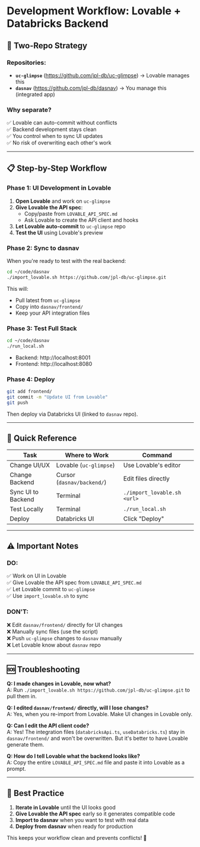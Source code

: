 # Development Workflow: Lovable + Databricks Backend

## 🎨 Two-Repo Strategy

### Repositories:
- **`uc-glimpse`** (https://github.com/jpl-db/uc-glimpse) → Lovable manages this
- **`dasnav`** (https://github.com/jpl-db/dasnav) → You manage this (integrated app)

### Why separate?
✅ Lovable can auto-commit without conflicts  
✅ Backend development stays clean  
✅ You control when to sync UI updates  
✅ No risk of overwriting each other's work  

---

## 📋 Step-by-Step Workflow

### Phase 1: UI Development in Lovable

1. **Open Lovable** and work on `uc-glimpse`
2. **Give Lovable the API spec**:
   - Copy/paste from `LOVABLE_API_SPEC.md`
   - Ask Lovable to create the API client and hooks
3. **Let Lovable auto-commit** to `uc-glimpse` repo
4. **Test the UI** using Lovable's preview

### Phase 2: Sync to dasnav

When you're ready to test with the real backend:

```bash
cd ~/code/dasnav
./import_lovable.sh https://github.com/jpl-db/uc-glimpse.git
```

This will:
- Pull latest from `uc-glimpse`
- Copy into `dasnav/frontend/`
- Keep your API integration files

### Phase 3: Test Full Stack

```bash
cd ~/code/dasnav
./run_local.sh
```

- Backend: http://localhost:8001
- Frontend: http://localhost:8080

### Phase 4: Deploy

```bash
git add frontend/
git commit -m "Update UI from Lovable"
git push
```

Then deploy via Databricks UI (linked to `dasnav` repo).

---

## 🔄 Quick Reference

| Task | Where to Work | Command |
|------|--------------|---------|
| Change UI/UX | Lovable (`uc-glimpse`) | Use Lovable's editor |
| Change Backend | Cursor (`dasnav/backend/`) | Edit files directly |
| Sync UI to Backend | Terminal | `./import_lovable.sh <url>` |
| Test Locally | Terminal | `./run_local.sh` |
| Deploy | Databricks UI | Click "Deploy" |

---

## ⚠️ Important Notes

### DO:
✅ Work on UI in Lovable  
✅ Give Lovable the API spec from `LOVABLE_API_SPEC.md`  
✅ Let Lovable commit to `uc-glimpse`  
✅ Use `import_lovable.sh` to sync  

### DON'T:
❌ Edit `dasnav/frontend/` directly for UI changes  
❌ Manually sync files (use the script)  
❌ Push `uc-glimpse` changes to `dasnav` manually  
❌ Let Lovable know about `dasnav` repo  

---

## 🆘 Troubleshooting

**Q: I made changes in Lovable, now what?**  
A: Run `./import_lovable.sh https://github.com/jpl-db/uc-glimpse.git` to pull them in.

**Q: I edited `dasnav/frontend/` directly, will I lose changes?**  
A: Yes, when you re-import from Lovable. Make UI changes in Lovable only.

**Q: Can I edit the API client code?**  
A: Yes! The integration files (`databricksApi.ts`, `useDatabricks.ts`) stay in `dasnav/frontend/` and won't be overwritten. But it's better to have Lovable generate them.

**Q: How do I tell Lovable what the backend looks like?**  
A: Copy the entire `LOVABLE_API_SPEC.md` file and paste it into Lovable as a prompt.

---

## 🎯 Best Practice

1. **Iterate in Lovable** until the UI looks good
2. **Give Lovable the API spec** early so it generates compatible code
3. **Import to dasnav** when you want to test with real data
4. **Deploy from dasnav** when ready for production

This keeps your workflow clean and prevents conflicts! 🚀
